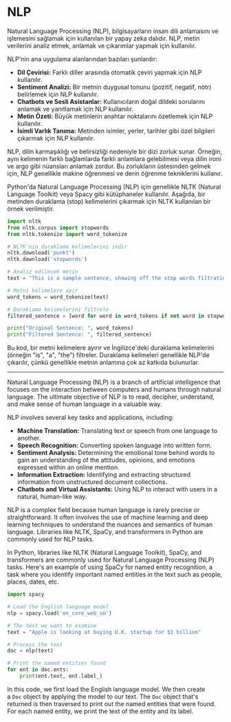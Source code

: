 # NLP

Natural Language Processing (NLP), bilgisayarların insan dili anlamasını ve işlemesini sağlamak için kullanılan bir yapay zeka dalıdır. NLP, metin verilerini analiz etmek, anlamak ve çıkarımlar yapmak için kullanılır.

NLP'nin ana uygulama alanlarından bazıları şunlardır:

- **Dil Çevirisi:** Farklı diller arasında otomatik çeviri yapmak için NLP kullanılır.
- **Sentiment Analizi:** Bir metnin duygusal tonunu (pozitif, negatif, nötr) belirlemek için NLP kullanılır.
- **Chatbots ve Sesli Asistanlar:** Kullanıcıların doğal dildeki sorularını anlamak ve yanıtlamak için NLP kullanılır.
- **Metin Özeti:** Büyük metinlerin anahtar noktalarını özetlemek için NLP kullanılır.
- **İsimli Varlık Tanıma:** Metinden isimler, yerler, tarihler gibi özel bilgileri çıkarmak için NLP kullanılır.

NLP, dilin karmaşıklığı ve belirsizliği nedeniyle bir dizi zorluk sunar. Örneğin, aynı kelimenin farklı bağlamlarda farklı anlamlara gelebilmesi veya dilin ironi ve argo gibi nüansları anlamak zordur. Bu zorlukların üstesinden gelmek için, NLP genellikle makine öğrenmesi ve derin öğrenme tekniklerini kullanır.

Python'da Natural Language Processing (NLP) için genellikle NLTK (Natural Language Toolkit) veya Spacy gibi kütüphaneler kullanılır. Aşağıda, bir metinden duraklama (stop) kelimelerini çıkarmak için NLTK kullanılan bir örnek verilmiştir.

```python
import nltk
from nltk.corpus import stopwords
from nltk.tokenize import word_tokenize

# NLTK'nin duraklama kelimelerini indir
nltk.download('punkt')
nltk.download('stopwords')

# Analiz edilecek metin
text = "This is a sample sentence, showing off the stop words filtration."

# Metni kelimelere ayır
word_tokens = word_tokenize(text)

# Duraklama kelimelerini filtrele
filtered_sentence = [word for word in word_tokens if not word in stopwords.words()]

print("Original Sentence: ", word_tokens)
print("Filtered Sentence: ", filtered_sentence)
```

Bu kod, bir metni kelimelere ayırır ve İngilizce'deki duraklama kelimelerini (örneğin "is", "a", "the") filtreler. Duraklama kelimeleri genellikle NLP'de çıkarılır, çünkü genellikle metnin anlamına çok az katkıda bulunurlar.

****

Natural Language Processing (NLP) is a branch of artificial intelligence that focuses on the interaction between computers and humans through natural language. The ultimate objective of NLP is to read, decipher, understand, and make sense of human language in a valuable way.

NLP involves several key tasks and applications, including:

- **Machine Translation:** Translating text or speech from one language to another.
- **Speech Recognition:** Converting spoken language into written form.
- **Sentiment Analysis:** Determining the emotional tone behind words to gain an understanding of the attitudes, opinions, and emotions expressed within an online mention.
- **Information Extraction:** Identifying and extracting structured information from unstructured document collections.
- **Chatbots and Virtual Assistants:** Using NLP to interact with users in a natural, human-like way.

NLP is a complex field because human language is rarely precise or straightforward. It often involves the use of machine learning and deep learning techniques to understand the nuances and semantics of human language. Libraries like NLTK, SpaCy, and transformers in Python are commonly used for NLP tasks.

In Python, libraries like NLTK (Natural Language Toolkit), SpaCy, and transformers are commonly used for Natural Language Processing (NLP) tasks. Here's an example of using SpaCy for named entity recognition, a task where you identify important named entities in the text such as people, places, dates, etc.

```python
import spacy

# Load the English language model
nlp = spacy.load('en_core_web_sm')

# The text we want to examine
text = "Apple is looking at buying U.K. startup for $1 billion"

# Process the text
doc = nlp(text)

# Print the named entities found
for ent in doc.ents:
    print(ent.text, ent.label_)
```

In this code, we first load the English language model. We then create a `Doc` object by applying the model to our text. The `Doc` object that's returned is then traversed to print out the named entities that were found. For each named entity, we print the text of the entity and its label.

